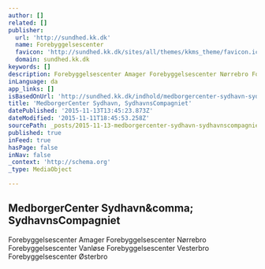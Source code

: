 ```yaml
---
author: []
related: []
publisher:
  url: 'http://sundhed.kk.dk'
  name: Forebyggelsescenter
  favicon: 'http://sundhed.kk.dk/sites/all/themes/kkms_theme/favicon.ico'
  domain: sundhed.kk.dk
keywords: []
description: Forebyggelsescenter Amager Forebyggelsescenter Nørrebro Forebyggelsescenter Vanløse Forebyggelsescenter Vesterbro Forebyggelsescenter Østerbro
inLanguage: da
app_links: []
isBasedOnUrl: 'http://sundhed.kk.dk/indhold/medborgercenter-sydhavn-sydhavnscompagniet'
title: 'MedborgerCenter Sydhavn, SydhavnsCompagniet'
datePublished: '2015-11-13T13:45:23.873Z'
dateModified: '2015-11-11T18:45:53.258Z'
sourcePath: _posts/2015-11-13-medborgercenter-sydhavn-sydhavnscompagniet.md
published: true
inFeed: true
hasPage: false
inNav: false
_context: 'http://schema.org'
_type: MediaObject

---
```

<article style=""><h1>MedborgerCenter Sydhavn&amp;comma; SydhavnsCompagniet</h1><p>Forebyggelsescenter Amager Forebyggelsescenter Nørrebro Forebyggelsescenter Vanløse Forebyggelsescenter Vesterbro Forebyggelsescenter Østerbro</p></article>